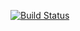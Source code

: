 [![Build Status](https://travis-ci.org/Minooc/Travis.svg?branch=master)](https://travis-ci.org/Minooc/Travis)
